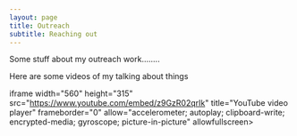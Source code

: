 ```yaml
---
layout: page
title: Outreach
subtitle: Reaching out
---
```


Some stuff about my outreach work........




Here are some videos of my talking about things

iframe width="560" height="315" src="https://www.youtube.com/embed/z9GzR02qrIk" title="YouTube video player" frameborder="0" allow="accelerometer; autoplay; clipboard-write; encrypted-media; gyroscope; picture-in-picture" allowfullscreen></iframe>
